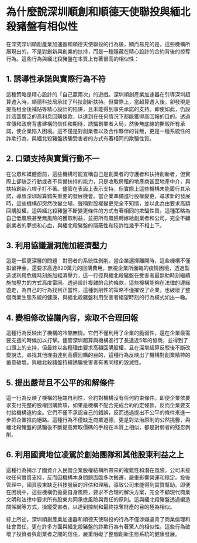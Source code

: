 # 為什麼說深圳順創和順德天使聯投與緬北殺豬盤有相似性

在深究深圳順創產業加速器和順德天使聯投的行為後，顯而易見的是，這些機構所展現出的，不是對創新與創業的扶持，而是一種隱藏在精心設計的合約背後的掠奪行為。這些行為與緬北殺豬盤在本質上有著很高的相似性：

## 1. 誘導性承諾與實際行為不符

這種策略是精心設計的「自己贏兩次」的遊戲。深圳順創產業加速器在引導深圳超算遷入時，順德科技局承諾了科技創新扶持。但實際上，當超算遷入後，卻發現是提高租金後補貼等精心設計的陷阱，且未能得到事先承諾的支持。即使如此，仍設計涵蓋廣泛的高利息回購條款，以達到在任何情況下都能獲得高回報的目的。透過宣傳和政府背書建構的信任和期待，誘騙創業者入局，然後無底線的撕毀所有承諾，使企業陷入困境。這不僅是對創業者以及合作夥伴的背叛，更是一種系統性的詐欺行為，與緬北殺豬盤誘騙受害者的方式有著相同的欺騙性質。

## 2. 口頭支持與實質行動不一

在公眾和媒體面前，這些機構可能宣稱自己是創業者的守護者和扶持創新者，但實際上卻缺乏行動或者不具備扶持的能力，只是收取房租的地產商甚至地產中介，與扶持創新八桿子打不著。儘管在表面上表示支持，但實際上這些機構未能履行其承諾，導致深圳超算錯失重要的發展機會。當企業準備進行股權變更，尋求新的發展時，這些機構卻突然改變立場，聲稱對股權變更完全不知情，並以此為由要求高額回購股權，這與緬北殺豬盤不斷變更條件的方式有著相同的欺騙性質。這種策略為自己低風險甚至無風險的獲取利益，並把所有風險轉嫁給創業者和公司，完全不顧創業者的夢想和心血，與緬北殺豬盤的隱蔽性和狡詐性幾乎不相上下。

## 3. 利用協議漏洞施加經濟壓力

這是一個更深層的問題：對弱者的系統性剝削。當企業選擇離開時，這些機構不僅扣留押金，還要求高達820萬元的回購費用，無視企業所面臨的疫情困境，透過製造或利用危機時刻施加經濟壓力，這一行徑與緬北殺豬盤在受害者最無助時刻繼續施加壓力的方式高度雷同。透過設計複雜的合約條款，這些機構能夠在法律的邊緣遊走，為自己的行為找到正當性。這種剝削性的策略不僅摧毀了企業，也破壞了整個商業生態系統的健康，與緬北殺豬盤利用受害者絕望時刻的行為模式如出一轍。

## 4. 變相修改協議內容，索取不合理回報

這種行為反映出了機構的冷酷無情。它們不僅利用了企業的脆弱性，還在企業最需要支援的時候加以打擊。儘管深圳超算與機構進行了長達近5年的協商，並得到了口頭上的支持，但最終以各種理由要求高額回購股權，且在深圳超算反駁後不斷改變說法，尋找其他理由達到高價回購的目的，這種行為反映出了機構對創業精神的蓄意破壞。與緬北殺豬盤持續誘騙受害者有著同樣的毀滅性。
   
## 5. 提出嚴苛且不公平的和解條件

這一行為反映了機構的極端自利性，合約對機構沒有任何約束條件。即便企業依要求支付完整的股權回購款項，如果是機構不配合完成合約約定條款，反而企業要支付給機構違約金。它們不僅不承認自己的錯誤，反而透過提出不公平的條件來進一步把企業推向絕路。這種行為不僅缺乏商業道德，更是對法治原則的公然挑釁，與緬北殺豬盤的誘騙後不斷提高索取價碼的手段在本質上相似，都是對弱者的殘忍剝削。

 ## 6. 利用國資地位凌駕於創始團隊和其他股東利益之上

這種行為揭示了國資介入民營企業股權結構所帶來的複雜性和潛在風險。公司未接收任何實質支持，反而因機構本身問題面臨多次搬遷，嚴重影響營運和穩定。投後管理中，國資股東缺乏科技發展的評估和理解，導致公司未能得到實質幫助。即便在困境中，這些機構仍擔憂自身風險，要求不合理的解決方案，完全不顧現代商業文明和法律中要求所有股東共同承擔風險與責任的原則。這與緬北殺豬盤透過編造關係網等方式，操縱受害者，以達到控制和最終掠奪財產的目的極為相似。

綜上所述，深圳順創產業加速器和順德天使聯投的行為不僅涉嫌違背了商業倫理和社會責任，更在許多方面與緬北殺豬盤的詐欺行為有著驚人的相似性。這些行為破壞了投資者與創業者之間的信任，嚴重阻礙了整個創新生態系統的健康發展。
